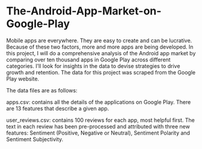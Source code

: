 # The-Android-App-Market-on-Google-Play
Mobile apps are everywhere. They are easy to create and can be lucrative. Because of these two factors, more and more apps are being developed. In this project, I will do a comprehensive analysis of the Android app market by comparing over ten thousand apps in Google Play across different categories. I'll look for insights in the data to devise strategies to drive growth and retention.
The data for this project was scraped from the Google Play website. 

The data files are as follows:

apps.csv: contains all the details of the applications on Google Play. There are 13 features that describe a given app.

user_reviews.csv: contains 100 reviews for each app, most helpful first. The text in each review has been pre-processed and attributed with three new features: Sentiment (Positive, Negative or Neutral), Sentiment Polarity and Sentiment Subjectivity.
